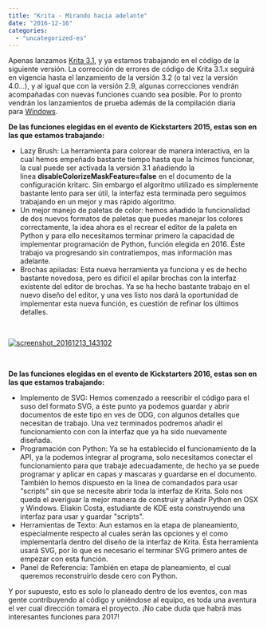 ```yaml
---
title: "Krita - Mirando hacia adelante"
date: "2016-12-16"
categories: 
  - "uncategorized-es"
---
```


Apenas lanzamos [Krita 3.1](https://krita.org/en/item/krita-3-1-released-and-looking-forward/), y ya estamos trabajando en el código de la siguiente versión. La corrección de errores de código de Krita 3.1.x seguirá en vigencia hasta el lanzamiento de la versión 3.2 (o tal vez la versión 4.0...), y al igual que con la versión 2.9, algunas correcciones vendrán acompañadas con nuevas funciones cuando sea posible. Por lo pronto vendrán los lanzamientos de prueba además de la compilación diaria para [Windows](https://ci.appveyor.com/project/alvinhochun/krita-packaging/build/artifacts).

**De las funciones elegidas en el evento de Kickstarters 2015, estas son en las que estamos trabajando:**

- Lazy Brush: La herramienta para colorear de manera interactiva, en la cual hemos empeñado bastante tiempo hasta que la hicimos funcionar, la cual puede ser activada la versión 3.1 añadiendo la linea **disableColorizeMaskFeature=false** en el documento de la configuración kritarc. Sin embargo el algoritmo utilizado es simplemente bastante lento para ser útil, la interfaz esta terminada pero seguimos trabajando en un mejor y mas rápido algoritmo.
- Un mejor manejo de paletas de color: hemos añadido la funcionalidad de dos nuevos formatos de paletas que puedes manejar los colores correctamente, la idea ahora es el recrear el editor de la paleta en Python y para ello necesitamos terminar primero la capacidad de implementar programación de Python, función elegida en 2016. Éste trabajo va progresando sin contratiempos, mas información mas adelante.
- Brochas apiladas: Esta nueva herramienta ya funciona y es de hecho bastante novedosa, pero es difícil el apilar brochas con la interfaz existente del editor de brochas. Ya se ha hecho bastante trabajo en el nuevo diseño del editor, y una ves listo nos dará la oportunidad de implementar esta nueva función, es cuestión de refinar los últimos detalles.

 

[![screenshot_20161213_143102](../images/Screenshot_20161213_143102-300x180.png)](https://krita.org/wp-content/uploads/2016/12/Screenshot_20161213_143102.png)

 

**De las funciones elegidas en el evento de Kickstarters 2016, estas son en las que estamos trabajando:**

- Implemento de SVG: Hemos comenzado a reescribir el código para el suso del formato SVG, a éste punto ya podemos guardar y abrir documentos de este tipo en ves de ODG, con algunos detalles que necesitan de trabajo. Una vez terminados podremos añadir el funcionamiento con con la interfaz que ya ha sido nuevamente diseñada.
- Programación con Python: Ya se ha establecido el funcionamiento de la API, ya la podemos integrar al programa, solo necesitamos conectar el funcionamiento para que trabaje adecuadamente, de hecho ya se puede programar y aplicar en capas y mascaras y guardarse en el documento. También lo hemos dispuesto en la linea de comandados para usar "scripts" sin que se necesite abrir toda la interfaz de Krita. Solo nos queda el averiguar la mejor manera de construir y añadir Python en OSX y Windows. Eliakin Costa, estudiante de KDE esta construyendo una interfaz para usar y guardar "scripts".
- Herramientas de Texto: Aun estamos en la etapa de planeamiento, especialmente respecto al cuales serán las opciones y el como implementarla dentro del diseño de la interfaz de Krita. Ésta herramienta usará SVG, por lo que es necesario el terminar SVG primero antes de empezar con esta función.
- Panel de Referencia: También en etapa de planeamiento, el cual queremos reconstruirlo desde cero con Python.

Y por supuesto, esto es solo lo planeado dentro de los eventos, con mas gente contribuyendo al código y uniéndose al equipo, es toda una aventura el ver cual dirección tomara el proyecto. ¡No cabe duda que habrá mas interesantes funciones para 2017!
